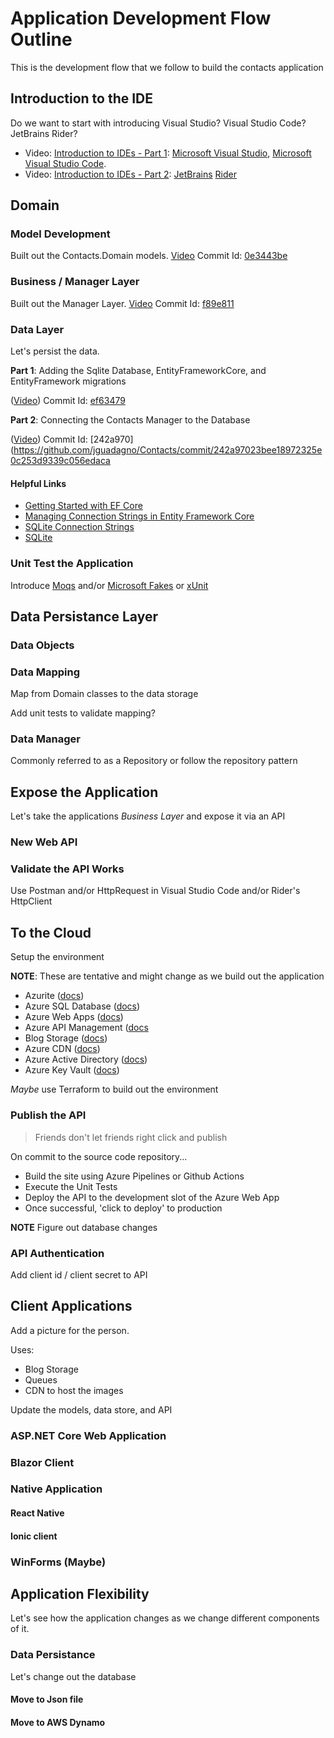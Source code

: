 # Application Development Flow Outline

This is the development flow that we follow to build the contacts application

## Introduction to the IDE

Do we want to start with introducing Visual Studio? Visual Studio Code? JetBrains Rider?

* Video: [Introduction to IDEs - Part 1](https://youtu.be/19nRZ6CBXDI): [Microsoft Visual Studio](https://visualstudio.microsoft.com/), [Microsoft Visual Studio Code](https://code.visualstudio.com/?wt.mc_id=DX_841432).
* Video: [Introduction to IDEs - Part 2](https://youtu.be/qlg9n-T064Q): [JetBrains](https://www.jetbrains.com/) [Rider](https://www.jetbrains.com/rider/)

## Domain

### Model Development

Built out the Contacts.Domain models.  [Video](https://youtu.be/XkCFW9rqSz0) Commit Id: [0e3443be](https://github.com/jguadagno/Contacts/commit/0e3443bfe8657f250fd0830e0e36ae22a8ec3a62)

### Business / Manager Layer

Built out the Manager Layer. [Video](https://youtu.be/wZmzM3AWAyk) Commit Id: [f89e811](https://github.com/jguadagno/Contacts/commit/f89e8116ae3bbefe20f50b6a8fdfcd642e34db38)

### Data Layer

Let's persist the data.

**Part 1**: Adding the Sqlite Database, EntityFrameworkCore, and EntityFramework migrations

([Video](https://youtu.be/kf3hQ1rt8SY)) Commit Id: [ef63479](https://github.com/jguadagno/Contacts/commit/ef63479328252ce06c6312aa62446f294deb7e58)

**Part 2**: Connecting the Contacts Manager to the Database

([Video](https://youtu.be/CSTHbmINagM)) Commit Id: [242a970](https://github.com/jguadagno/Contacts/commit/242a97023bee18972325e0c253d9339c056edaca

#### Helpful Links

* [Getting Started with EF Core](https://docs.microsoft.com/en-us/ef/core/get-started/?tabs=netcore-cli)
* [Managing Connection Strings in Entity Framework Core](https://www.learnentityframeworkcore.com/connection-strings)
* [SQLite Connection Strings](https://www.connectionstrings.com/sqlite/)
* [SQLite](https://sqlite.org/index.html)

### Unit Test the Application

Introduce [Moqs](https://github.com/Moq/moq4) and/or [Microsoft Fakes](https://docs.microsoft.com/en-us/visualstudio/test/isolating-code-under-test-with-microsoft-fakes?view=vs-2019) or [xUnit](https://xunit.net/)

## Data Persistance Layer

### Data Objects

### Data Mapping

Map from Domain classes to the data storage

Add unit tests to validate mapping?

### Data Manager

Commonly referred to as a Repository or follow the repository pattern

## Expose the Application

Let's take the applications *Business Layer* and expose it via an API

### New Web API

### Validate the API Works

Use Postman and/or HttpRequest in Visual Studio Code and/or Rider's HttpClient

## To the Cloud

Setup the environment

**NOTE**: These are tentative and might change as we build out the application

* Azurite ([docs](https://docs.microsoft.com/en-us/azure/storage/common/storage-use-azurite))
* Azure SQL Database ([docs](https://azure.microsoft.com/en-us/services/sql-database/))
* Azure Web Apps ([docs](https://azure.microsoft.com/en-us/services/app-service/web/))
* Azure API Management ([docs](https://azure.microsoft.com/en-us/services/api-management/)
* Blog Storage ([docs](https://azure.microsoft.com/en-us/services/storage/blobs/))
* Azure CDN ([docs](https://azure.microsoft.com/en-us/services/cdn/))
* Azure Active Directory ([docs](https://azure.microsoft.com/en-us/services/active-directory/))
* Azure Key Vault ([docs](https://azure.microsoft.com/en-us/services/key-vault/))

*Maybe* use Terraform to build out the environment

### Publish the API

> Friends don't let friends right click and publish

On commit to the source code repository...

* Build the site using Azure Pipelines or Github Actions
* Execute the Unit Tests
* Deploy the API to the development slot of the Azure Web App
* Once successful, 'click to deploy' to production

**NOTE** Figure out database changes

### API Authentication

Add client id / client secret to API

## Client Applications

Add a picture for the person.

Uses:

* Blog Storage
* Queues
* CDN to host the images

Update the models, data store, and API

### ASP.NET Core Web Application

### Blazor Client

### Native Application

#### React Native

#### Ionic client

### WinForms (Maybe)

## Application Flexibility

Let's see how the application changes as we change different components of it.

### Data Persistance

Let's change out the database

#### Move to Json file

#### Move to AWS Dynamo
